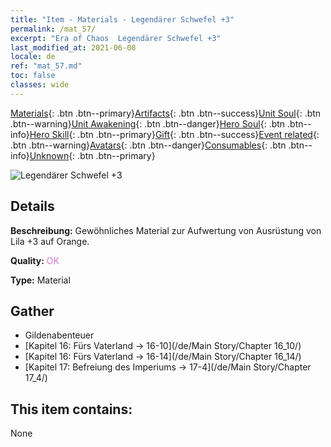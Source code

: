 ```yaml
---
title: "Item - Materials - Legendärer Schwefel +3"
permalink: /mat_57/
excerpt: "Era of Chaos  Legendärer Schwefel +3"
last_modified_at: 2021-06-08
locale: de
ref: "mat_57.md"
toc: false
classes: wide
---
```

 [Materials](/ItemsDE/){: .btn .btn--primary}[Artifacts](/ItemsDE/Artifacts/){: .btn .btn--success}[Unit Soul](/ItemsDE/UnitSoul/){: .btn .btn--warning}[Unit Awakening](/ItemsDE/UnitAwakening/){: .btn .btn--danger}[Hero Soul](/ItemsDE/HeroSoul/){: .btn .btn--info}[Hero Skill](/ItemsDE/HeroSkill/){: .btn .btn--primary}[Gift](/ItemsDE/Gift/){: .btn .btn--success}[Event related](/ItemsDE/Events/){: .btn .btn--warning}[Avatars](/ItemsDE/Avatars/){: .btn .btn--danger}[Consumables](/ItemsDE/Consumables/){: .btn .btn--info}[Unknown](/ItemsDE/Unknown/){: .btn .btn--primary}

 ![Legendärer Schwefel +3](/images/t/i_cailiao_liuhuang2.png)

## Details
 **Beschreibung:** Gewöhnliches Material zur Aufwertung von Ausrüstung von Lila +3 auf Orange.

 **Quality:** <span style="color: #DA70D6">OK</span>

 **Type:** Material

## Gather

*    Gildenabenteuer 
*    [Kapitel 16: Fürs Vaterland -> 16-10](/de/Main Story/Chapter 16_10/) 
*    [Kapitel 16: Fürs Vaterland -> 16-14](/de/Main Story/Chapter 16_14/) 
*    [Kapitel 17: Befreiung des Imperiums -> 17-4](/de/Main Story/Chapter 17_4/) 

## This item contains:

  None

